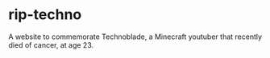 # rip-techno
A website to commemorate Technoblade, a Minecraft youtuber that recently died of cancer, at age 23.

